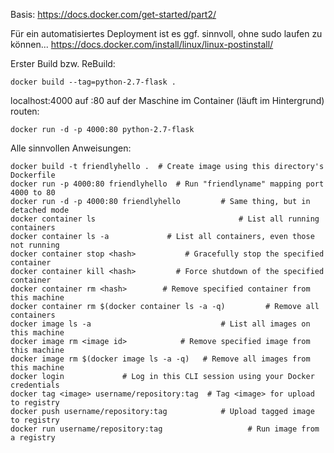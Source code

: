 Basis: https://docs.docker.com/get-started/part2/

Für ein automatisiertes Deployment ist es ggf. sinnvoll, ohne sudo laufen zu können...
https://docs.docker.com/install/linux/linux-postinstall/

Erster Build bzw. ReBuild:
 
`docker build --tag=python-2.7-flask .`

localhost:4000 auf :80 auf der Maschine im Container (läuft im Hintergrund) routen:

`docker run -d -p 4000:80 python-2.7-flask`

Alle sinnvollen Anweisungen:

```
docker build -t friendlyhello .  # Create image using this directory's Dockerfile
docker run -p 4000:80 friendlyhello  # Run "friendlyname" mapping port 4000 to 80
docker run -d -p 4000:80 friendlyhello         # Same thing, but in detached mode
docker container ls                                # List all running containers
docker container ls -a             # List all containers, even those not running
docker container stop <hash>           # Gracefully stop the specified container
docker container kill <hash>         # Force shutdown of the specified container
docker container rm <hash>        # Remove specified container from this machine
docker container rm $(docker container ls -a -q)         # Remove all containers
docker image ls -a                             # List all images on this machine
docker image rm <image id>            # Remove specified image from this machine
docker image rm $(docker image ls -a -q)   # Remove all images from this machine
docker login             # Log in this CLI session using your Docker credentials
docker tag <image> username/repository:tag  # Tag <image> for upload to registry
docker push username/repository:tag            # Upload tagged image to registry
docker run username/repository:tag                   # Run image from a registry
```
